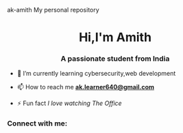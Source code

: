 ak-amith
My personal repository
<h1 align="center">Hi,I'm Amith</h1>
<h3 align="center">A passionate student from India</h3>

- 🌱 I’m currently learning cybersecurity,web development

- 📫 How to reach me **ak.learner640@gmail.com**

- ⚡ Fun fact *I love watching The Office*

<h3 align="left">Connect with me:</h3>
<p align="left">
</p>
